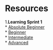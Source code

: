 # Resources
1.**Learning Sprint 1** <br/>
      * [Absolute Beginner](LearningSprint1/AbsoluteBeginner.md)<br/>
      * [Beginner](LearningSprint1/Beginner.md)<br/>
      * [Intermediate](LearningSprint1/Intermediate.md)<br/>
      * [Advanced](LearningSprint1/Advanced.md)<br/>
